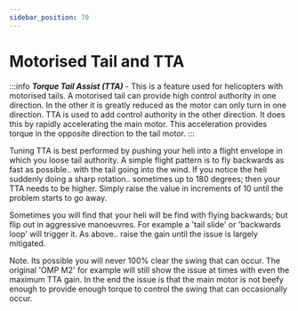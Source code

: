 ```yaml
---
sidebar_position: 70
---
```


# Motorised Tail and TTA

:::info
***Torque Tail Assist (TTA)*** - This is a feature used for helicopters with motorised tails. A motorised tail can provide high control authority in one direction. In the other it is greatly reduced as the motor can only turn in one direction. TTA is used to add control authority in the other direction. It does this by rapidly accelerating the main motor. This acceleration provides torque in the opposite direction to the tail motor. 
:::

Tuning TTA is best performed by pushing your heli into a flight envelope in which you loose tail authority.   A simple flight pattern is to fly backwards as fast as possible.. with the tail going into the wind.   If you notice the heli suddenly doing a sharp rotation.. sometimes up to 180 degrees; then your TTA needs to be higher.  Simply raise the value in increments of 10 until the problem starts to go away.

Sometimes you will find that your heli will be find with flying backwards; but flip out in aggressive manoeuvres.   For example a 'tail slide' or 'backwards loop' will trigger it.  As above.. raise the gain until the issue is largely mitigated.

Note.  Its possible you will never 100% clear the swing that can occur.     The original 'OMP M2' for example will still show the issue at times with even the maximum TTA gain.   In the end the issue is that the main motor is not beefy enough to provide enough torque to control the swing that can occasionally occur.
